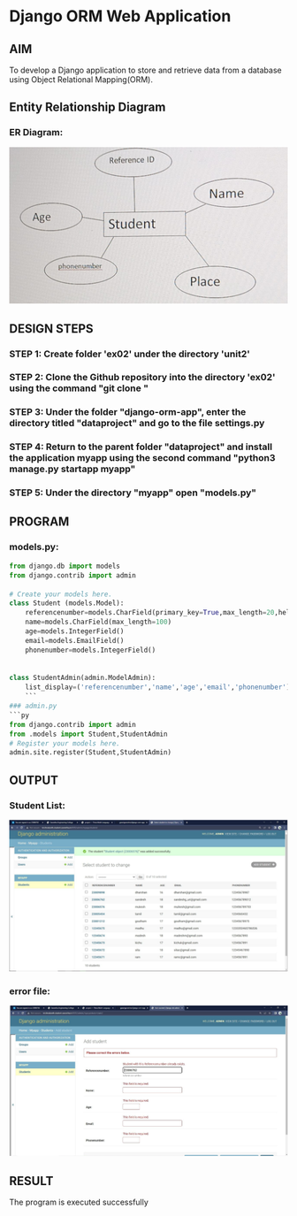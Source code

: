 # Django ORM Web Application

## AIM
To develop a Django application to store and retrieve data from a database using Object Relational Mapping(ORM).

## Entity Relationship Diagram

### ER Diagram:
![ERDIAGRAM](ERDIAGRAM.jpg)

## DESIGN STEPS

### STEP 1: Create folder 'ex02' under the directory 'unit2'

### STEP 2: Clone the Github repository into the directory 'ex02' using the command "git clone <url>"

### STEP 3: Under the folder "django-orm-app", enter the directory titled "dataproject" and go to the file settings.py

### STEP 4: Return to the parent folder "dataproject" and install the application myapp using the second command "python3 manage.py startapp myapp"

### STEP 5: Under the directory "myapp" open "models.py"


## PROGRAM
### models.py:
```py
from django.db import models
from django.contrib import admin

# Create your models here.
class Student (models.Model):
    referencenumber=models.CharField(primary_key=True,max_length=20,help_text="reference number")
    name=models.CharField(max_length=100)
    age=models.IntegerField()
    email=models.EmailField()
    phonenumber=models.IntegerField()


class StudentAdmin(admin.ModelAdmin):
    list_display=('referencenumber','name','age','email','phonenumber')
    ```
### admin.py
```py
from django.contrib import admin
from .models import Student,StudentAdmin
# Register your models here.
admin.site.register(Student,StudentAdmin)
```
## OUTPUT

### Student List:
![Studentlist](student.PNG)

### error file:
![error](error.PNG)


## RESULT
The program is executed successfully
